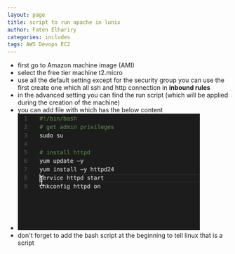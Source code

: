 ```yaml
---
layout: page
title: script to run apache in lunix 
author: Faten Elhariry
categories: includes
tags: AWS Devops EC2
---
```

- first go to Amazon machine image (AMI)
- select the free tier machine t2.micro 
- use all the default setting except for the security group you can use the first create one which all ssh and http connection in **inbound rules**
- in the advanced setting you can find the run script (which will be applied during the creation of the machine)
- you can add file with which has the below content
- <img src="../../images/Apache-install.png" />
- don't forget to add the bash script at the beginning to tell linux that is a script 